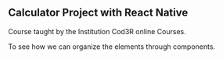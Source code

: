 ## Calculator Project with React Native

Course taught by the Institution Cod3R online Courses.

To see how we can organize the elements through components.
